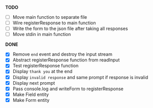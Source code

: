 **TODO**

- [ ] Move main function to separate file
- [ ] Wire registerResponse to main function
- [ ] Write the form to the json file after taking all responses
- [ ] Move stdin in main function

**DONE**

- [x] Remove `end` event and destroy the input stream
- [x] Abstract registerResponse function from readInput
- [x] Test registerResponse function 
- [x] Display `thank you` at the end 
- [x] Display `invalid response` and same prompt if response is invalid  
- [x] Display next prompt
- [x] Pass console.log and writeForm to registerResponse 
- [x] Make Field entity
- [x] Make Form entity
